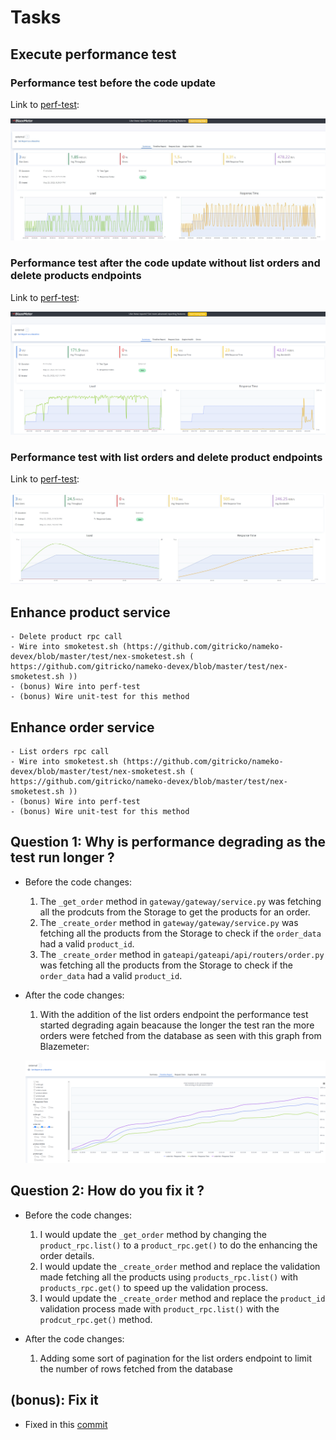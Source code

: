 
# Tasks

## Execute performance test

### Performance test before the code update

Link to [perf-test](https://a.blazemeter.com/app/?public-token=qDWvNTACjqncL05tpZ3ZKXngll3AEyEKXsV0Mxqt2AeCDWnnl6#/accounts/-1/workspaces/-1/projects/-1/sessions/r-ext-628ac65db66f0723310909/summary/summary):

![Before the code update](before_changes.jpg)

### Performance test after the code update without list orders and delete products endpoints

Link to [perf-test](https://a.blazemeter.com/app/?public-token=OpNzsXWaq2g740BZLo7EyiDLsSBUnI5fSQbJKjitmQzTM28yyz#/accounts/-1/workspaces/-1/projects/-1/sessions/r-ext-628ac476db832732028682/summary/summary):

![After the code update](after_changes1.png)

### Performance test with list orders and delete product endpoints

Link to [perf-test](https://a.blazemeter.com/app/?public-token=PaOatNG7HQYx9RSqxTHTZjAt54hCzhIVNM15zupxUgTLgcu3cI#/accounts/-1/workspaces/-1/projects/-1/sessions/r-ext-628ad2e1cd1e9985601732/summary/summary):

![After the addition of orders and delete product endpoints](after_changes2.jpg)


## Enhance product service
    - Delete product rpc call 
    - Wire into smoketest.sh (https://github.com/gitricko/nameko-devex/blob/master/test/nex-smoketest.sh ( https://github.com/gitricko/nameko-devex/blob/master/test/nex-smoketest.sh )) 
    - (bonus) Wire into perf-test 
    - (bonus) Wire unit-test for this method

## Enhance order service
    - List orders rpc call
    - Wire into smoketest.sh (https://github.com/gitricko/nameko-devex/blob/master/test/nex-smoketest.sh ( https://github.com/gitricko/nameko-devex/blob/master/test/nex-smoketest.sh )) 
    - (bonus) Wire into perf-test 
    - (bonus) Wire unit-test for this method

## Question 1: Why is performance degrading as the test run longer ?
  
  - Before the code changes:
    1. The `_get_order` method in `gateway/gateway/service.py` was fetching all the prodcuts from the Storage to get the products for an order.
    2. The `_create_order` method in `gateway/gateway/service.py` was fetching all the products from the Storage to check if the `order_data` had a valid `product_id`.
    3. The `_create_order` method in `gateapi/gateapi/api/routers/order.py` was fetching all the products from the Storage to check if the `order_data` had a valid `product_id`.

  - After the code changes:
    1. With the addition of the list orders endpoint the performance test started degrading again beacause the longer the test ran the more orders were fetched from the database as seen with this graph from Blazemeter:
  
    ![Orders list endpoints performance test](after_changes3.png)

## Question 2: How do you fix it ?
  - Before the code changes:
    1. I would update the `_get_order` method by changing the `product_rpc.list()` to a `product_rpc.get()` to do the enhancing the order details.
    2. I would update the `_create_order` method and replace the validation made fetching all the products using `products_rpc.list()` with `products_rpc.get()` to speed up the validation process.
    3. I would update the `_create_order` method and replace the `product_id` validation process made with `product_rpc.list()` with the `prodcut_rpc.get()` method.

  - After the code changes:
    1. Adding some sort of pagination for the list orders endpoint to limit the number of rows fetched from the database

## (bonus): Fix it
  - Fixed in this [commit](https://github.com/gian-lepear/nameko-devex/commit/d48b17abe0ca0e6e8469860bd66ecbac632acc89)
